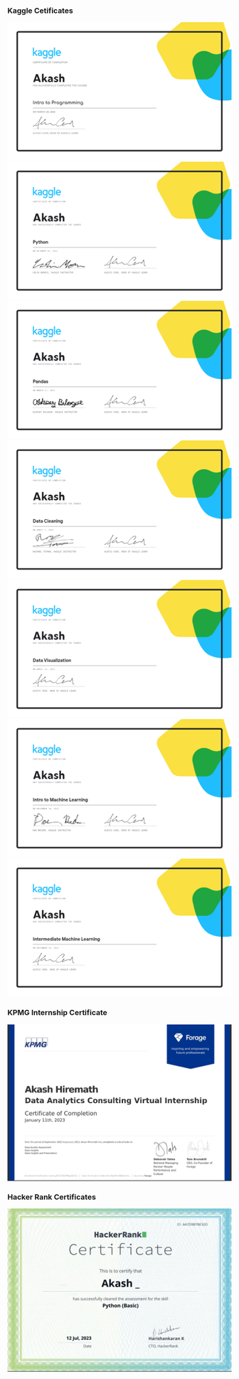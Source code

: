 <div><h3>Kaggle Cetificates</h3>
<div><img src='https://github.com/AkashHiremath856/AkashHiremath856/blob/main/Certificates/archives/Akash%20-%20Intro%20to%20Programming.png' alt='Intro to Programming'></div>
<div><img src='https://github.com/AkashHiremath856/AkashHiremath856/blob/main/Certificates/archives/Akash%20-%20Python.png' alt='Python'></div>
<div><img src='https://github.com/AkashHiremath856/AkashHiremath856/blob/main/Certificates/archives/Akash%20-%20Pandas.png' alt='Pandas'></div>
<div><img src='https://github.com/AkashHiremath856/AkashHiremath856/blob/main/Certificates/archives/Akash%20-%20Data%20Cleaning.png' alt='Data Cleaning'></div>
<div><img src='https://github.com/AkashHiremath856/AkashHiremath856/blob/main/Certificates/archives/Akash%20-%20Data%20Visualization.png' alt='Data Visualization'></div>
<div><img src='https://github.com/AkashHiremath856/AkashHiremath856/blob/main/Certificates/archives/Akash%20-%20Intro%20to%20Machine%20Learning.png' alt='Machine Learning'></div>
<div><img src='https://github.com/AkashHiremath856/AkashHiremath856/blob/main/Certificates/archives/Akash%20-%20Intermediate%20Machine%20Learning.png' alt='Intermediate Machine Learning'></div></div>

<div><h3>KPMG Internship Certificate</h3>
<div>
  <img src='https://github.com/AkashHiremath856/AkashHiremath856/blob/main/Certificates/archives/KPMG%20Internship.jpg' alt='KPMG Internship'/>
</div>
</div>

<div><h3>Hacker Rank Certificates</h3>
  <div>
    <img src='https://github.com/AkashHiremath856/AkashHiremath856/blob/main/Certificates/archives/python_basic%20certificate(HackerRank).jpg'alt='python_basic%20certificate(HackerRank)'/>
  </div>
</div>
